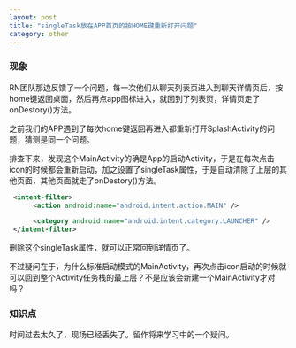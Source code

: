 ```yaml
---
layout: post
title: "singleTask放在APP首页的按HOME键重新打开问题"
category: other
---
```


### 现象

RN团队那边反馈了一个问题，每一次他们从聊天列表页进入到聊天详情页后，按home键返回桌面，然后再点app图标进入，就回到了列表页，详情页走了onDestory()方法。

之前我们的APP遇到了每次home键返回再进入都重新打开SplashActivity的问题，猜测是同一个问题。

排查下来，发现这个MainActivity的确是App的启动Activity，于是在每次点击icon的时候都会重新启动，加之设置了singleTask属性，于是自动清除了上层的其他页面，其他页面就走了onDestory()方法。

```xml
 <intent-filter>
      <action android:name="android.intent.action.MAIN" />

      <category android:name="android.intent.category.LAUNCHER" />
 </intent-filter>
```



删除这个singleTask属性，就可以正常回到详情页了。

不过疑问在于，为什么标准启动模式的MainActivity，再次点击icon启动的时候就可以回到整个Activity任务栈的最上层？不是应该会新建一个MainActivity才对吗？

### 知识点

时间过去太久了，现场已经丢失了。留作将来学习中的一个疑问。

